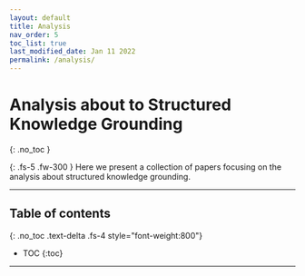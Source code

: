 ```yaml
---
layout: default
title: Analysis
nav_order: 5
toc_list: true
last_modified_date: Jan 11 2022
permalink: /analysis/
---
```


# Analysis about to Structured Knowledge Grounding
{: .no_toc }

{: .fs-5 .fw-300 }
Here we present a collection of papers focusing on the analysis about structured knowledge grounding. 


---

## Table of contents
{: .no_toc .text-delta .fs-4 style="font-weight:800"}

- TOC
{:toc}


---
